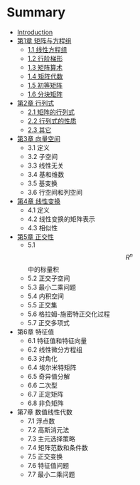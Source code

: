 # Summary

* [Introduction](README.md)
* [第1章 矩阵与方程组](chapter1.md)
   * [1.1 线性方程组](chapter1.1.md)
   * [1.2 行阶梯形](chapter1.2.md)
   * [1.3 矩阵算术](chapter1.3.md)
   * [1.4 矩阵代数](chapter1.4.md)
   * [1.5 初等矩阵](chapter1.5.md)
   * [1.6 分块矩阵](chapter1.6.md)
* [第2章 行列式](chapter2.md)
   * [2.1 矩阵的行列式](chapter2.1.md)
   * [2.2 行列式的性质](chapter2.2.md)
   * [2.3 其它](chapter2.3.md)
* [第3章 向量空间](chapter3.md)
   * 3.1 定义
   * 3.2 子空间
   * 3.3 线性无关
   * 3.4 基和维数
   * 3.5 基变换
   * 3.6 行空间和列空间
* [第4章 线性变换](chapter4.md)
   * 4.1 定义
   * 4.2 线性变换的矩阵表示
   * 4.3 相似性
* [第5章 正交性](chapter5.md)
   * 5.1 $$R^n$$中的标量积
   * 5.2 正交子空间
   * 5.3 最小二乘问题
   * 5.4 内积空间
   * 5.5 正交集
   * 5.6 格拉姆-施密特正交化过程
   * 5.7 正交多项式
* 第6章 特征值
   * 6.1 特征值和特征向量
   * 6.2 线性微分方程组
   * 6.3 对角化
   * 6.4 埃尔米特矩阵
   * 6.5 奇异值分解
   * 6.6 二次型
   * 6.7 正定矩阵
   * 6.8 非负矩阵
* 第7章 数值线性代数
   * 7.1 浮点数
   * 7.2 高斯消元法
   * 7.3 主元选择策略
   * 7.4 矩阵范数和条件数
   * 7.5 正交变换
   * 7.6 特征值问题
   * 7.7 最小二乘问题

